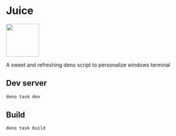 # Juice  

<img src="https://i.postimg.cc/0jq40Xd4/juice.png" title="" alt="" width="90" >

A sweet and refreshing deno script to personalize windows terminal

## Dev server 

```bash
deno task dev
```

## Build

```
deno task build
```

